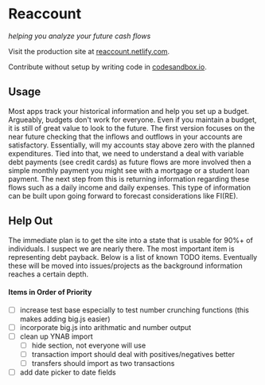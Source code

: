 # Reaccount
_helping you analyze your future cash flows_


Visit the production site at [reaccount.netlify.com](http://reaccount.netlify.com).

Contribute without setup by writing code in [codesandbox.io](https://codesandbox.io/s/github/jbolda/reaccount/tree/master).

## Usage
Most apps track your historical information and help you set up a budget. Argueably, budgets don't work for everyone. Even if you maintain a budget, it is still of great value to look to the future. The first version focuses on the near future checking that the inflows and outflows in your accounts are satisfactory. Essentially, will my accounts stay above zero with the planned expenditures. Tied into that, we need to understand a deal with variable debt payments (see credit cards) as future flows are more involved then a simple monthly payment you might see with a mortgage or a student loan payment. The next step from this is returning information regarding these flows such as a daily income and daily expenses. This type of information can be built upon going forward to forecast considerations like FI(RE).

## Help Out
The immediate plan is to get the site into a state that is usable for 90%+ of individuals. I suspect we are nearly there. The most important item is representing debt payback. Below is a list of known TODO items. Eventually these will be moved into issues/projects as the background information reaches a certain depth.

#### Items in Order of Priority
- [ ] increase test base especially to test number crunching functions (this makes adding big.js easier)
- [ ] incorporate big.js into arithmatic and number output
- [ ] clean up YNAB import
  - [ ] hide section, not everyone will use
  - [ ] transaction import should deal with positives/negatives better
  - [ ] transfers should import as two transactions
- [ ] add date picker to date fields

